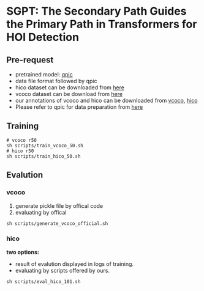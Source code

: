 # SGPT: The Secondary Path Guides the Primary Path in Transformers for HOI Detection

## Pre-request

- pretrained model: [qpic](https://github.com/hitachi-rd-cv/qpic)
- data file format followed by qpic
- hico dataset can be downloaded from [here](https://drive.google.com/open?id=1QZcJmGVlF9f4h-XLWe9Gkmnmj2z1gSnk)
- vcoco dataset can be download from [here](https://github.com/s-gupta/v-coco)
- our annotations of vcoco and hico can be downloaded from [vcoco](https://1drv.ms/u/s!ApoClY4Sak9xk3lUEA7H6SsmKtuQ?e=O6a4uF), [hico](https://1drv.ms/u/s!ApoClY4Sak9xk3pRFDerFG-TfZrN?e=IbCh2d)
- Please refer to qpic for data preparation from [here](https://github.com/hitachi-rd-cv/qpic)

## Training

```shell
# vcoco r50
sh scripts/train_vcoco_50.sh
# hico r50
sh scripts/train_hico_50.sh
```

## Evalution

### vcoco

1. generate pickle file by offical code
2. evaluating by offical

```shell
sh scripts/generate_vcoco_official.sh
```

### hico

**two options:**

- result of evalution displayed in logs of training.
- evaluating by scripts offered by ours.
```shell
sh scripts/eval_hico_101.sh
```